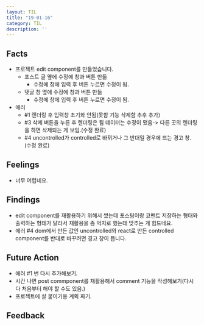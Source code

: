 ```yaml
---
layout: TIL
title: "19-01-16"
category: TIL
description: ''
---
```


## Facts

- 프로젝트 edit component를 만들었습니다.
  - 포스트 글 옆에 수정에 창과 버튼 만듦
    - 수정에 창에 입력 후 버튼 누르면 수정이 됨.
  - 댓글 창 옆에 수정에 창과 버튼 만듦
    - 수정에 창에 입력 후 버튼 누르면 수정이 됨.
- 에러
  - #1 렌더링 후 입력창 초기화 안됨(못함 기능 삭제함 추후 추가)
  - #3 삭제 버튼을 누른 후 렌더링은 됨 데이터는 수정이 됐음-&gt; 다른 곳의 렌더링을 하면 삭제되는 게 보임.(수정 완료)
  - #4 uncontrolled가 controlled로 바뀌거나 그 반대일 경우에 뜨는 경고 창. (수정 완료)

## Feelings

- 너무 어렵네요.

## Findings

- edit component를 재활용하기 위해서 썼는데 포스팅이랑 코멘트 저장하는 형태와 출력하는 형태가 달라서 재활용을 좀 억지로 했는데 맞추는 게 힘드네요.
- 에러 #4 dom에서 만든 값인 uncontrolled와 react로 만든 controlled component를 반대로 바꾸려면 경고 창이 뜹니다.

## Future Action

- 에러 #1 번 다시 추가해보기.
- 시간 나면 post commponent를 재활용해서 comment 기능을 작성해보기(다시 다 처음부터 해야 할 수도 있음.)
- 프로젝트에 살 붙이기용 계획 짜기.

## Feedback
